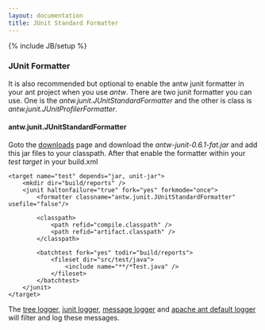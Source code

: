 ```yaml
---
layout: documentation
title: JUnit Standard Formatter
---
```

{% include JB/setup %}


### JUnit Formatter
It is also recommended but optional to enable the antw junit formatter in your ant project when you use  *antw*. There are two junit formatter you can use. 
One is the *antw.junit.JUnitStandardFormatter* and the other is class is *antw.junit.JUnitProfilerFormatter*.

#### antw.junit.JUnitStandardFormatter
Goto the [downloads](/downloads) page and download the *antw-junit-0.6.1-fat.jar* and add this jar files to your classpath. After that enable the formatter within your *test target* in your build.xml

	<target name="test" depends="jar, unit-jar">
		<mkdir dir="build/reports" />
		<junit haltonfailure="true" fork="yes" forkmode="once">
			<formatter classname="antw.junit.JUnitStandardFormatter" usefile="false"/>
			
			<classpath>
				<path refid="compile.classpath" />
				<path refid="artifact.classpath" />
			</classpath>

			<batchtest fork="yes" todir="build/reports">
				<fileset dir="src/test/java">
					<include name="**/*Test.java" />
				</fileset>
			</batchtest>
		</junit>
    </target>

The [tree logger](/documentation/logger/tree.html), [junit logger](/documentation/logger/junit.html), [message logger](/documentation/logger/message.html) and [apache ant default logger](/documentation/logger/ant-default.html) will filter and log these messages.